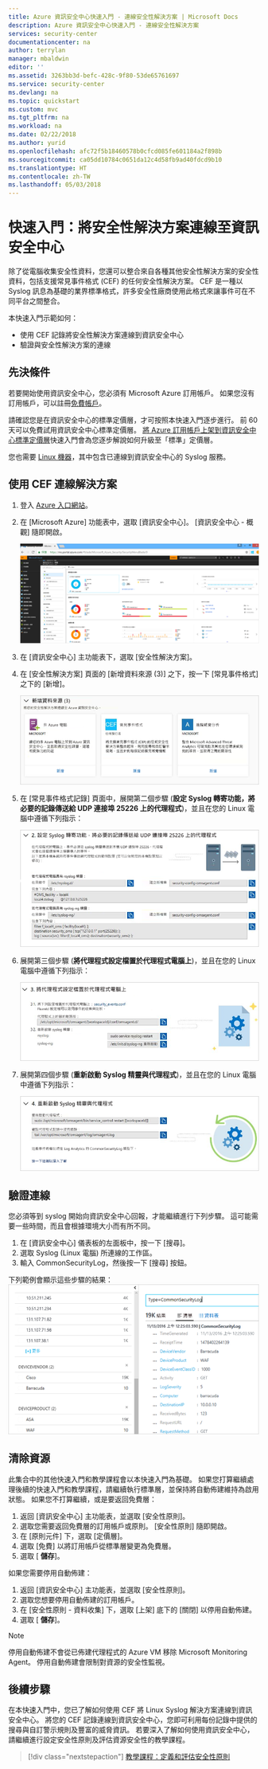 ```yaml
---
title: Azure 資訊安全中心快速入門 - 連線安全性解決方案 | Microsoft Docs
description: Azure 資訊安全中心快速入門 - 連線安全性解決方案
services: security-center
documentationcenter: na
author: terrylan
manager: mbaldwin
editor: ''
ms.assetid: 3263bb3d-befc-428c-9f80-53de65761697
ms.service: security-center
ms.devlang: na
ms.topic: quickstart
ms.custom: mvc
ms.tgt_pltfrm: na
ms.workload: na
ms.date: 02/22/2018
ms.author: yurid
ms.openlocfilehash: afc72f5b18460578b0cfcd085fe601184a2f898b
ms.sourcegitcommit: ca05dd10784c0651da12c4d58fb9ad40fdcd9b10
ms.translationtype: HT
ms.contentlocale: zh-TW
ms.lasthandoff: 05/03/2018
---
```

# <a name="quickstart-connect-security-solutions-to-security-center"></a>快速入門：將安全性解決方案連線至資訊安全中心

除了從電腦收集安全性資料，您還可以整合來自各種其他安全性解決方案的安全性資料，包括支援常見事件格式 (CEF) 的任何安全性解決方案。 CEF 是一種以 Syslog 訊息為基礎的業界標準格式，許多安全性廠商使用此格式來讓事件可在不同平台之間整合。

本快速入門示範如何：
- 使用 CEF 記錄將安全性解決方案連線到資訊安全中心
- 驗證與安全性解決方案的連線

## <a name="prerequisites"></a>先決條件
若要開始使用資訊安全中心，您必須有 Microsoft Azure 訂用帳戶。 如果您沒有訂用帳戶，可以註冊[免費帳戶](https://azure.microsoft.com/free/)。

請確認您是在資訊安全中心的標準定價層，才可按照本快速入門逐步進行。 前 60 天可以免費試用資訊安全中心標準定價層。 [將 Azure 訂用帳戶上架到資訊安全中心標準定價層](security-center-get-started.md)快速入門會為您逐步解說如何升級至「標準」定價層。

您也需要 [Linux 機器](https://docs.microsoft.com/azure/log-analytics/log-analytics-agent-linux)，其中包含已連線到資訊安全中心的 Syslog 服務。

## <a name="connect-solution-using-cef"></a>使用 CEF 連線解決方案

1. 登入 [Azure 入口網站](https://azure.microsoft.com/features/azure-portal/)。
2. 在 [Microsoft Azure] 功能表中，選取 [資訊安全中心]。 [資訊安全中心 - 概觀] 隨即開啟。

    ![選取資訊安全中心](./media/quick-security-solutions/quick-security-solutions-fig1.png)  

3. 在 [資訊安全中心] 主功能表下，選取 [安全性解決方案]。
4. 在 [安全性解決方案] 頁面的 [新增資料來源 (3)] 之下，按一下 [常見事件格式] 之下的 [新增]。

    ![新增資料來源](./media/quick-security-solutions/quick-security-solutions-fig2.png)

5. 在 [常見事件格式記錄] 頁面中，展開第二個步驟 (**設定 Syslog 轉寄功能，將必要的記錄傳送給 UDP 連接埠 25226 上的代理程式**)，並且在您的 Linux 電腦中遵循下列指示：

    ![設定 Syslog](./media/quick-security-solutions/quick-security-solutions-fig3.png)

6. 展開第三個步驟 (**將代理程式設定檔置於代理程式電腦上**)，並且在您的 Linux 電腦中遵循下列指示：

    ![代理程式組態](./media/quick-security-solutions/quick-security-solutions-fig4.png)

7. 展開第四個步驟 (**重新啟動 Syslog 精靈與代理程式**)，並且在您的 Linux 電腦中遵循下列指示：

    ![重新啟動 Syslog](./media/quick-security-solutions/quick-security-solutions-fig5.png)


## <a name="validate-the-connection"></a>驗證連線

您必須等到 syslog 開始向資訊安全中心回報，才能繼續進行下列步驟。 這可能需要一些時間，而且會根據環境大小而有所不同。

1.  在 [資訊安全中心] 儀表板的左面板中，按一下 [搜尋]。
2.  選取 Syslog (Linux 電腦) 所連線的工作區。
3.  輸入 CommonSecurityLog，然後按一下 [搜尋] 按鈕。

下列範例會顯示這些步驟的結果：![CommonSecurityLog](./media/quick-security-solutions/common-sec-log.png)

## <a name="clean-up-resources"></a>清除資源
此集合中的其他快速入門和教學課程會以本快速入門為基礎。 如果您打算繼續處理後續的快速入門和教學課程，請繼續執行標準層，並保持將自動佈建維持為啟用狀態。 如果您不打算繼續，或是要返回免費層：

1. 返回 [資訊安全中心] 主功能表，並選取 [安全性原則]。
2. 選取您需要返回免費層的訂用帳戶或原則。 [安全性原則] 隨即開啟。
3. 在 [原則元件] 下，選取 [定價層]。
4. 選取 [免費] 以將訂用帳戶從標準層變更為免費層。
5. 選取 [ **儲存**]。

如果您需要停用自動佈建：

1. 返回 [資訊安全中心] 主功能表，並選取 [安全性原則]。
2. 選取您想要停用自動佈建的訂用帳戶。
3. 在 [安全性原則 - 資料收集] 下，選取 [上架] 底下的 [關閉] 以停用自動佈建。
4. 選取 [ **儲存**]。

>[!NOTE]
> 停用自動佈建不會從已佈建代理程式的 Azure VM 移除 Microsoft Monitoring Agent。 停用自動佈建會限制對資源的安全性監視。
>

## <a name="next-steps"></a>後續步驟
在本快速入門中，您已了解如何使用 CEF 將 Linux Syslog 解決方案連線到資訊安全中心。 將您的 CEF 記錄連線到資訊安全中心，您即可利用每份記錄中提供的搜尋與自訂警示規則及豐富的威脅資訊。 若要深入了解如何使用資訊安全中心，請繼續進行設定安全性原則及評估資源安全性的教學課程。

> [!div class="nextstepaction"]
> [教學課程：定義和評估安全性原則](./tutorial-security-policy.md)
